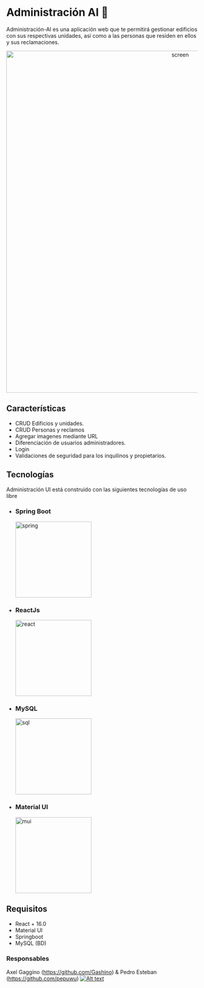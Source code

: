 # Administración AI 🏢

Administración-AI es una aplicación web que te permitirá gestionar edificios con sus respectivas unidades, así como a las personas que residen en ellos y sus reclamaciones.

<p align="center" ><img width="900" alt="screen" src="https://github.com/Gashino/administracion-ai/assets/85382788/c80787b1-c940-466c-8600-347f367a5834"></p>

## Características

- CRUD Edificios y unidades.
- CRUD Personas y reclamos
- Agregar imagenes mediante URL
- Diferenciación de usuarios administradores.
- Login
- Validaciones de seguridad para los inquilinos y propietarios.

## Tecnologías

Administración UI está construido con las siguientes tecnologías de uso libre
- ### Spring Boot
  <img width="200" alt="spring" src="https://github.com/Gashino/administracion-ai/assets/85382788/1f9a7f7f-f8a3-4fd1-afc7-0271820fab55">

- ### ReactJs
  <img width="200" alt="react" src="https://github.com/Gashino/administracion-ai/assets/85382788/93fc1c56-1e65-4ad1-9205-dbb55a2c9041">

- ### MySQL
  <img width="200" alt="sql" src="https://github.com/Gashino/administracion-ai/assets/85382788/657c1821-ddc9-40ef-a6b8-fb9a10391d2a">

- ### Material UI
  <img width="200" alt="mui" src="https://github.com/Gashino/administracion-ai/assets/85382788/9da955eb-c3e6-40be-bc25-b13bc06d5178">

## Requisitos

-   React + 16.0
-   Material UI
-   Springboot 
-   MySQL (BD)

### Responsables
Axel Gaggino (https://github.com/Gashino) & Pedro Esteban (https://github.com/pepuwu)
[![Alt text](https://assets.digitalocean.com/articles/alligator/boo.svg)](https://digitalocean.com)
